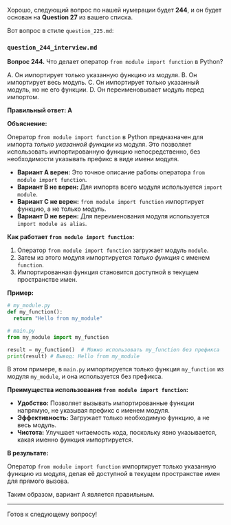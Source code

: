 Хорошо, следующий вопрос по нашей нумерации будет **244**, и он будет основан на **Question 27** из вашего списка.

Вот вопрос в стиле `question_225.md`:

### `question_244_interview.md`

**Вопрос 244.** Что делает оператор `from module import function` в Python?

A. Он импортирует только указанную функцию из модуля.
B. Он импортирует весь модуль.
C. Он импортирует только указанный модуль, но не его функции.
D. Он переименовывает модуль перед импортом.

**Правильный ответ: A**

**Объяснение:**

Оператор `from module import function` в Python предназначен для импорта *только указанной функции* из модуля. Это позволяет использовать импортированную функцию непосредственно, без необходимости указывать префикс в виде имени модуля.

*   **Вариант A верен:** Это точное описание работы оператора `from module import function`.
*   **Вариант B не верен:** Для импорта всего модуля используется `import module`.
*   **Вариант C не верен:**  `from module import function` импортирует функцию, а не только модуль.
*   **Вариант D не верен:**  Для переименования модуля используется `import module as alias`.

**Как работает `from module import function`:**

1.  Оператор `from module import function` загружает модуль `module`.
2.  Затем из этого модуля импортируется *только функция* с именем `function`.
3.  Импортированная функция становится доступной в текущем пространстве имен.

**Пример:**

```python
# my_module.py
def my_function():
  return "Hello from my_module"

# main.py
from my_module import my_function

result = my_function()  # Можно использовать my_function без префикса
print(result) # Вывод: Hello from my_module
```
В этом примере, в `main.py` импортируется только функция `my_function` из модуля `my_module`, и она используется без префикса.

**Преимущества использования `from module import function`:**

*   **Удобство:**  Позволяет вызывать импортированные функции напрямую, не указывая префикс с именем модуля.
*   **Эффективность:**  Загружает только необходимую функцию, а не весь модуль.
*   **Чистота:** Улучшает читаемость кода, поскольку явно указывается, какая именно функция импортируется.

**В результате:**

Оператор `from module import function` импортирует только указанную функцию из модуля, делая её доступной в текущем пространстве имен для прямого вызова.

Таким образом, вариант A является правильным.

---

Готов к следующему вопросу!
